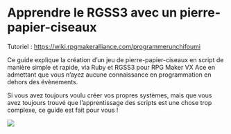 # Apprendre le RGSS3 avec un pierre-papier-ciseaux

Tutoriel : https://wiki.rpgmakeralliance.com/programmerunchifoumi

Ce guide explique la création d’un jeu de pierre-papier-ciseaux en script de manière simple et rapide, via Ruby et RGSS3 pour RPG Maker VX Ace en admettant que vous n’ayez aucune connaissance en programmation en dehors des évènements.

Si vous avez toujours voulu créer vos propres systèmes, mais que vous avez toujours trouvé que l’apprentissage des scripts est une chose trop complexe, ce guide est fait pour vous !

![](https://wiki.rpgmakeralliance.com/_images/programmerunchifoumi_resultat.png)
